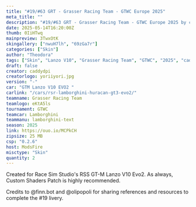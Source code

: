 ```yaml
---
title: "#19/#63 GRT - Grasser Racing Team - GTWC Europe 2025"
meta_title: ""
description: "#19/#63 GRT - Grasser Racing Team - GTWC Europe 2025 by caddydpi"
date: 2025-05-14T16:20:00Z
thumb: 0IiHTwq
mainpreview: 3TwxOtK
skingallery: ["nwuH7lh", "69zGa7r"]
categories: ["Skin"]
author: "Theodora"
tags: ["Skin", "Lanzo V10", "Grasser Racing Team", "GTWC", "2025", "caddydpi"]
draft: false
creator: caddydpi
creatorlogo: yoriiyori.jpg
version: "-"
car: "GTM Lanzo V10 EVO2 "
carlink: "/cars/rsr-lamborghini-huracan-gt3-evo2/"
teamname: Grasser Racing Team
teamlogo: eKtA5ls 
tournament: GTWC
teamcar: Lamborghini
teammanu: lamborghini-text
season: 2025 
link: https://ouo.io/MCPkCH
zipsize: 25 MB
csp: "0.2.6"
host: ModsFire
misctype: "Skin"
quantity: 2
---
```


Created for Race Sim Studio's RSS GT-M Lanzo V10 Evo2. As always, Custom Shaders Patch is highly recommended.

Credits to @finn.bot and @olipopoli for sharing references and resources to complete the #19 livery.